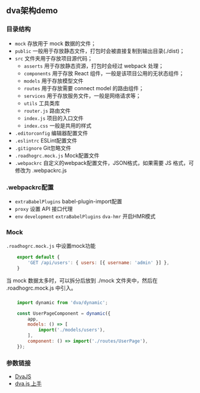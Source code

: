 ## dva架构demo

### 目录结构
- `mock` 存放用于 mock 数据的文件；
- `public` 一般用于存放静态文件，打包时会被直接复制到输出目录(./dist)；
- `src` 文件夹用于存放项目源代码；
  - `asserts` 用于存放静态资源，打包时会经过 webpack 处理；
  - `components` 用于存放 React 组件，一般是该项目公用的无状态组件；
  - `models` 用于存放模型文件
  - `routes` 用于存放需要 connect model 的路由组件；
  - `services` 用于存放服务文件，一般是网络请求等；
  - `utils` 工具类库
  - `router.js` 路由文件
  - `index.js` 项目的入口文件
  - `index.css` 一般是共用的样式
- `.editorconfig` 编辑器配置文件
- `.eslintrc` ESLint配置文件
- `.gitignore` Git忽略文件
- `.roadhogrc.mock.js` Mock配置文件
- `.webpackrc` 自定义的webpack配置文件，JSON格式，如果需要 JS 格式，可修改为 .webpackrc.js

### .webpackrc配置
- `extraBabelPlugins` babel-plugin-import配置
- `proxy` 设置 API 接口代理
- `env` `development` `extraBabelPlugins` `dva-hmr` 开启HMR模式
### Mock
`.roadhogrc.mock.js` 中设置mock功能

``` javascript
    export default {
        'GET /api/users': { users: [{ username: 'admin' }] },
    }
```
当 mock 数据太多时，可以拆分后放到 ./mock 文件夹中，然后在 .roadhogrc.mock.js 中引入。

### 
``` javascript
    import dynamic from 'dva/dynamic';

    const UserPageComponent = dynamic({
        app,
        models: () => [
            import('./models/users'),
        ],
        component: () => import('./routes/UserPage'),
    });
```

### 参数链接
- [DvaJS](https://dvajs.com/guide/getting-started.html#%E5%88%9B%E5%BB%BA%E6%96%B0%E5%BA%94%E7%94%A8)
- [dva.js 上手](https://www.jianshu.com/p/c7b3b9c98d04)